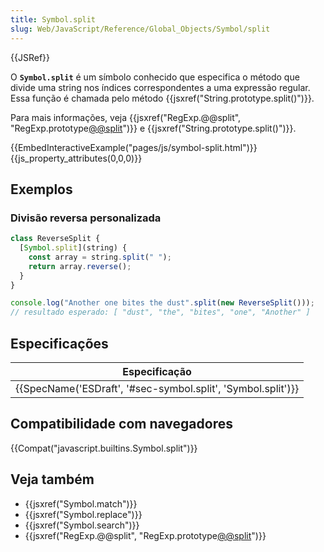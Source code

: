 ```yaml
---
title: Symbol.split
slug: Web/JavaScript/Reference/Global_Objects/Symbol/split
---
```


{{JSRef}}

O **`Symbol.split`** é um símbolo conhecido que especifica o método que divide uma string nos índices correspondentes a uma expressão regular. Essa função é chamada pelo método {{jsxref("String.prototype.split()")}}.

Para mais informações, veja {{jsxref("RegExp.@@split", "RegExp.prototype[@@split]()")}} e {{jsxref("String.prototype.split()")}}.

{{EmbedInteractiveExample("pages/js/symbol-split.html")}}{{js_property_attributes(0,0,0)}}

## Exemplos

### Divisão reversa personalizada

```js
class ReverseSplit {
  [Symbol.split](string) {
    const array = string.split(" ");
    return array.reverse();
  }
}

console.log("Another one bites the dust".split(new ReverseSplit()));
// resultado esperado: [ "dust", "the", "bites", "one", "Another" ]
```

## Especificações

| Especificação                                                |
| ------------------------------------------------------------ |
| {{SpecName('ESDraft', '#sec-symbol.split', 'Symbol.split')}} |

## Compatibilidade com navegadores

{{Compat("javascript.builtins.Symbol.split")}}

## Veja também

- {{jsxref("Symbol.match")}}
- {{jsxref("Symbol.replace")}}
- {{jsxref("Symbol.search")}}
- {{jsxref("RegExp.@@split", "RegExp.prototype[@@split]()")}}
